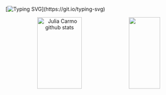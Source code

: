 
[![Typing SVG](https://readme-typing-svg.herokuapp.com/?color=ff206e&size=35&center=true&vCenter=true&width=1000&lines=HELLO,+MY+NAME+is+Julia+Carmo;I+study+systems+development;Be+Welcome!)](https://git.io/typing-svg)

<div align="center">  
  <img width="49%" height="195px" src="https://github-readme-stats.vercel.app/api?username=JuliamCarmo&show_icons=true&count_private=true&hide_border=true&title_color=d81159&icon_color=d81159&text_color=c9d1d9&bg_color=0d1117" alt="Julia Carmo github stats" /> 
  <img width="41%" height="195px" src="https://github-readme-stats.vercel.app/api/top-langs/?username=JuliamCarmo&layout=compact&hide_border=true&title_color=d81159&text_color=fff&bg_color=0d1117" />
</div>

##

